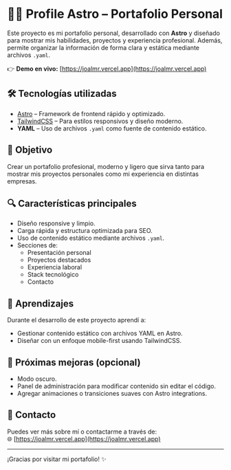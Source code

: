 # 🧑‍💻 Profile Astro – Portafolio Personal

Este proyecto es mi portafolio personal, desarrollado con **Astro** y diseñado para mostrar mis habilidades, proyectos y experiencia profesional. Además, permite organizar la información de forma clara y estática mediante archivos `.yaml`.

👉 **Demo en vivo:** [https://joalmr.vercel.app](https://joalmr.vercel.app)

## 🛠 Tecnologías utilizadas

- [Astro](https://astro.build/) – Framework de frontend rápido y optimizado.
- [TailwindCSS](https://tailwindcss.com/) – Para estilos responsivos y diseño moderno.
- **YAML** – Uso de archivos `.yaml` como fuente de contenido estático.

## 🎯 Objetivo

Crear un portafolio profesional, moderno y ligero que sirva tanto para mostrar mis proyectos personales como mi experiencia en distintas empresas.

## 🔍 Características principales

- Diseño responsive y limpio.
- Carga rápida y estructura optimizada para SEO.
- Uso de contenido estático mediante archivos `.yaml`.
- Secciones de:
  - Presentación personal
  - Proyectos destacados
  - Experiencia laboral
  - Stack tecnológico
  - Contacto

## 🧠 Aprendizajes

Durante el desarrollo de este proyecto aprendí a:

- Gestionar contenido estático con archivos YAML en Astro.
- Diseñar con un enfoque mobile-first usando TailwindCSS.

## 🚀 Próximas mejoras (opcional)

- Modo oscuro.
- Panel de administración para modificar contenido sin editar el código.
- Agregar animaciones o transiciones suaves con Astro integrations.

## 📩 Contacto

Puedes ver más sobre mí o contactarme a través de:  
🌐 [https://joalmr.vercel.app](https://joalmr.vercel.app)

---

¡Gracias por visitar mi portafolio! ✨
